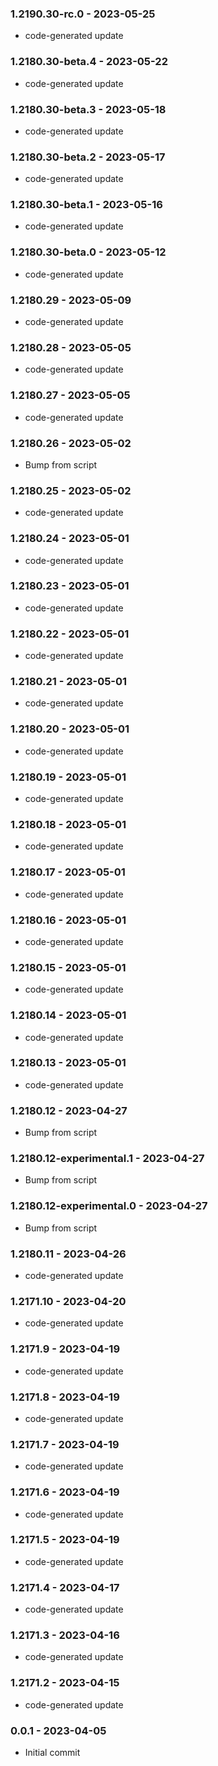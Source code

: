 ### 1.2190.30-rc.0 - 2023-05-25

- code-generated update

### 1.2180.30-beta.4 - 2023-05-22

- code-generated update

### 1.2180.30-beta.3 - 2023-05-18

- code-generated update

### 1.2180.30-beta.2 - 2023-05-17

- code-generated update

### 1.2180.30-beta.1 - 2023-05-16

- code-generated update

### 1.2180.30-beta.0 - 2023-05-12

- code-generated update

### 1.2180.29 - 2023-05-09

- code-generated update

### 1.2180.28 - 2023-05-05

- code-generated update

### 1.2180.27 - 2023-05-05

- code-generated update

### 1.2180.26 - 2023-05-02

- Bump from script

### 1.2180.25 - 2023-05-02

- code-generated update

### 1.2180.24 - 2023-05-01

- code-generated update

### 1.2180.23 - 2023-05-01

- code-generated update

### 1.2180.22 - 2023-05-01

- code-generated update

### 1.2180.21 - 2023-05-01

- code-generated update

### 1.2180.20 - 2023-05-01

- code-generated update

### 1.2180.19 - 2023-05-01

- code-generated update

### 1.2180.18 - 2023-05-01

- code-generated update

### 1.2180.17 - 2023-05-01

- code-generated update

### 1.2180.16 - 2023-05-01

- code-generated update

### 1.2180.15 - 2023-05-01

- code-generated update

### 1.2180.14 - 2023-05-01

- code-generated update

### 1.2180.13 - 2023-05-01

- code-generated update

### 1.2180.12 - 2023-04-27

- Bump from script

### 1.2180.12-experimental.1 - 2023-04-27

- Bump from script

### 1.2180.12-experimental.0 - 2023-04-27

- Bump from script

### 1.2180.11 - 2023-04-26

- code-generated update

### 1.2171.10 - 2023-04-20

- code-generated update

### 1.2171.9 - 2023-04-19

- code-generated update

### 1.2171.8 - 2023-04-19

- code-generated update

### 1.2171.7 - 2023-04-19

- code-generated update

### 1.2171.6 - 2023-04-19

- code-generated update

### 1.2171.5 - 2023-04-19

- code-generated update

### 1.2171.4 - 2023-04-17

- code-generated update

### 1.2171.3 - 2023-04-16

- code-generated update

### 1.2171.2 - 2023-04-15

- code-generated update

### 0.0.1 - 2023-04-05

- Initial commit